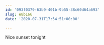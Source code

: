 ```yaml
---
id: '093f0379-63b9-401b-9b55-38c60d64a693'
slug: e8b166
date: '2020-07-31T17:54:51+00:00'

---
```


Nice sunset tonight
